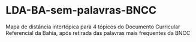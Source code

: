 # LDA-BA-sem-palavras-BNCC
Mapa de distância intertópica para 4 tópicos do Documento Curricular Referencial da Bahia, após retirada das palavras mais frequentes da BNCC
